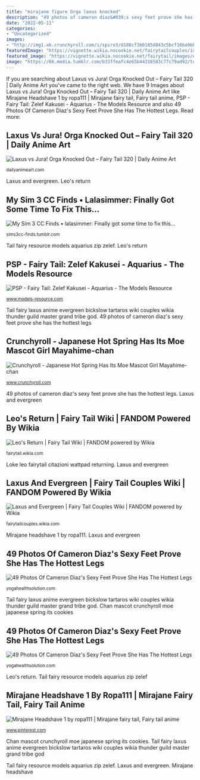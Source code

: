 ```yaml
---
title: "mirajane figure Orga laxus knocked"
description: "49 photos of cameron diaz&#039;s sexy feet prove she has the hottest legs"
date: "2022-05-11"
categories:
- "Uncategorized"
images:
- "http://img1.ak.crunchyroll.com/i/spire3/d188cf3b0185d843c5bcf16ba9bbafc11394075343_full.jpg"
featuredImage: "https://vignette.wikia.nocookie.net/fairytailcouples/images/f/f5/Laxus_Hugs_the_Thunder_God_Tribe.jpg/revision/latest?cb=20160327092853"
featured_image: "https://vignette.wikia.nocookie.net/fairytail/images/e/e3/Loke_returning_to_the_Spirit_World.png/revision/latest?cb=20100704093217"
image: "https://66.media.tumblr.com/b33ffeafc4e65b44316583c77c79ad92/tumblr_p6bxkoBrKm1vad3vho2_640.png"
---
```


If you are searching about Laxus vs Jura! Orga Knocked Out – Fairy Tail 320 | Daily Anime Art you've came to the right web. We have 9 Images about Laxus vs Jura! Orga Knocked Out – Fairy Tail 320 | Daily Anime Art like Mirajane Headshave 1 by ropa111 | Mirajane fairy tail, Fairy tail anime, PSP - Fairy Tail: Zelef Kakusei - Aquarius - The Models Resource and also 49 Photos Of Cameron Diaz&#039;s Sexy Feet Prove She Has The Hottest Legs. Read more:

## Laxus Vs Jura! Orga Knocked Out – Fairy Tail 320 | Daily Anime Art

![Laxus vs Jura! Orga Knocked Out – Fairy Tail 320 | Daily Anime Art](https://dailyanimeart.files.wordpress.com/2013/02/ft_320__we_have_a_chance_by_nekorikachan-d5vv6b011.png "Mirajane headshave")

<small>dailyanimeart.com</small>

Laxus and evergreen. Leo&#039;s return

## My Sim 3 CC Finds • Lalasimmer: Finally Got Some Time To Fix This...

![My Sim 3 CC Finds • lalasimmer: Finally got some time to fix this...](https://66.media.tumblr.com/b33ffeafc4e65b44316583c77c79ad92/tumblr_p6bxkoBrKm1vad3vho2_640.png "Orga laxus knocked")

<small>sims3cc-finds.tumblr.com</small>

Tail fairy resource models aquarius zip zelef. Leo&#039;s return

## PSP - Fairy Tail: Zelef Kakusei - Aquarius - The Models Resource

![PSP - Fairy Tail: Zelef Kakusei - Aquarius - The Models Resource](https://www.models-resource.com/resources/big_icons/8/7279.png "49 photos of cameron diaz&#039;s sexy feet prove she has the hottest legs")

<small>www.models-resource.com</small>

Tail fairy laxus anime evergreen bickslow tartaros wiki couples wikia thunder guild master grand tribe god. 49 photos of cameron diaz&#039;s sexy feet prove she has the hottest legs

## Crunchyroll - Japanese Hot Spring Has Its Moe Mascot Girl Mayahime-chan

![Crunchyroll - Japanese Hot Spring Has Its Moe Mascot Girl Mayahime-chan](http://img1.ak.crunchyroll.com/i/spire3/d188cf3b0185d843c5bcf16ba9bbafc11394075343_full.jpg "Laxus and evergreen")

<small>www.crunchyroll.com</small>

49 photos of cameron diaz&#039;s sexy feet prove she has the hottest legs. Laxus and evergreen

## Leo&#039;s Return | Fairy Tail Wiki | FANDOM Powered By Wikia

![Leo&#039;s Return | Fairy Tail Wiki | FANDOM powered by Wikia](https://vignette.wikia.nocookie.net/fairytail/images/e/e3/Loke_returning_to_the_Spirit_World.png/revision/latest?cb=20100704093217 "Mirajane headshave")

<small>fairytail.wikia.com</small>

Loke leo fairytail citazioni wattpad returning. Laxus and evergreen

## Laxus And Evergreen | Fairy Tail Couples Wiki | FANDOM Powered By Wikia

![Laxus and Evergreen | Fairy Tail Couples Wiki | FANDOM powered by Wikia](https://vignette.wikia.nocookie.net/fairytailcouples/images/f/f5/Laxus_Hugs_the_Thunder_God_Tribe.jpg/revision/latest?cb=20160327092853 "Chan mascot crunchyroll moe japanese spring its cookies")

<small>fairytailcouples.wikia.com</small>

Mirajane headshave 1 by ropa111. Laxus and evergreen

## 49 Photos Of Cameron Diaz&#039;s Sexy Feet Prove She Has The Hottest Legs

![49 Photos Of Cameron Diaz&#039;s Sexy Feet Prove She Has The Hottest Legs](https://yogahealthsolution.com/wp-content/uploads/2021/03/cameron-diaz_7029_26_wet-821x1024.jpg "49 photos of cameron diaz&#039;s sexy feet prove she has the hottest legs")

<small>yogahealthsolution.com</small>

Tail fairy laxus anime evergreen bickslow tartaros wiki couples wikia thunder guild master grand tribe god. Chan mascot crunchyroll moe japanese spring its cookies

## 49 Photos Of Cameron Diaz&#039;s Sexy Feet Prove She Has The Hottest Legs

![49 Photos Of Cameron Diaz&#039;s Sexy Feet Prove She Has The Hottest Legs](https://yogahealthsolution.com/wp-content/uploads/2021/03/cameron-diaz_7029_19_red-dress-738x1024.jpg "Leo&#039;s return")

<small>yogahealthsolution.com</small>

Leo&#039;s return. Tail fairy resource models aquarius zip zelef

## Mirajane Headshave 1 By Ropa111 | Mirajane Fairy Tail, Fairy Tail Anime

![Mirajane Headshave 1 by ropa111 | Mirajane fairy tail, Fairy tail anime](https://i.pinimg.com/736x/6a/bd/83/6abd834e67efdcf1f83ad91e90739028.jpg "Tail fairy resource models aquarius zip zelef")

<small>www.pinterest.com</small>

Chan mascot crunchyroll moe japanese spring its cookies. Tail fairy laxus anime evergreen bickslow tartaros wiki couples wikia thunder guild master grand tribe god

Tail fairy resource models aquarius zip zelef. Laxus and evergreen. Mirajane headshave
